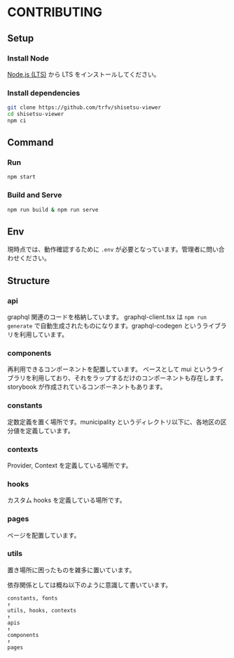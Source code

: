 # CONTRIBUTING

## Setup

### Install Node

[Node.js (LTS)](https://nodejs.org/) から LTS をインストールしてください。

### Install dependencies

```sh
git clone https://github.com/trfv/shisetsu-viewer
cd shisetsu-viewer
npm ci
```

## Command

### Run

```sh
npm start
```

### Build and Serve

```sh
npm run build & npm run serve
```

## Env

現時点では、動作確認するために `.env` が必要となっています。管理者に問い合わせください。

## Structure

### api

graphql 関連のコードを格納しています。
graphql-client.tsx は `npm run generate` で自動生成されたものになります。graphql-codegen というライブラリを利用しています。

### components

再利用できるコンポーネントを配置しています。
ベースとして mui というライブラリを利用しており、それをラップするだけのコンポーネントも存在します。
storybook が作成されているコンポーネントもあります。

### constants

定数定義を置く場所です。municipality というディレクトリ以下に、各地区の区分値を定義しています。

### contexts

Provider, Context を定義している場所です。

### hooks

カスタム hooks を定義している場所です。

### pages

ページを配置しています。

### utils

置き場所に困ったものを雑多に置いています。

依存関係としては概ね以下のように意識して書いています。

```
constants, fonts
↑
utils, hooks, contexts
↑
apis
↑
components
↑
pages
```
